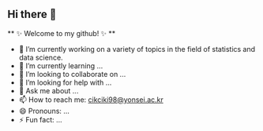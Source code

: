 ## Hi there 👋

** ✨ Welcome to my github! ✨ **


- 🔭 I’m currently working on a variety of topics in the field of statistics and data science.
- 🌱 I’m currently learning ...
- 👯 I’m looking to collaborate on ...
- 🤔 I’m looking for help with ...
- 💬 Ask me about ...
- 📫 How to reach me: cikciki98@yonsei.ac.kr
- 😄 Pronouns: ...
- ⚡ Fun fact: ...
